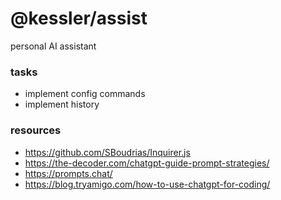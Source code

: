 # @kessler/assist

personal AI assistant


### tasks

- implement config commands
- implement history

### resources
- https://github.com/SBoudrias/Inquirer.js
- https://the-decoder.com/chatgpt-guide-prompt-strategies/
- https://prompts.chat/
- https://blog.tryamigo.com/how-to-use-chatgpt-for-coding/

